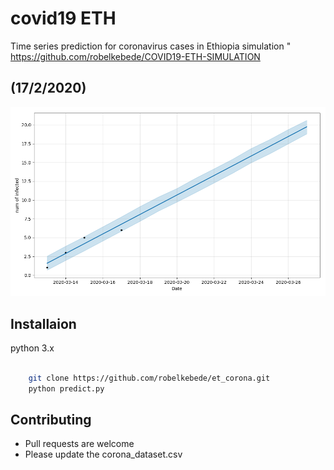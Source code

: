 # covid19 ETH
Time series prediction for coronavirus cases in Ethiopia
simulation " https://github.com/robelkebede/COVID19-ETH-SIMULATION


## (17/2/2020)

![alt text](./covid-19.png)

## Installaion

python 3.x

```bash
	
    git clone https://github.com/robelkebede/et_corona.git
    python predict.py

```


## Contributing

* Pull requests are welcome 
* Please update the corona_dataset.csv
